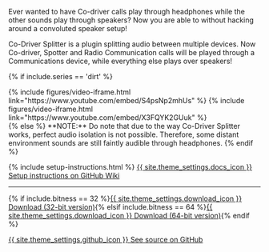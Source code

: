 Ever wanted to have Co-driver calls play through headphones while the other sounds play through speakers? Now you are able to without hacking around a convoluted speaker setup!

Co-Driver Splitter is a plugin splitting audio between multiple devices. Now Co-driver, Spotter and Radio Communication calls will be played through a Communications device, while everything else plays over speakers!

{% if include.series == 'dirt' %}
<div class="media-container small">
{% include figures/video-iframe.html link="https://www.youtube.com/embed/S4psNp2mhUs" %}
{% include figures/video-iframe.html link="https://www.youtube.com/embed/X3FQYK2GUuk" %}
</div>
{% else %}
**NOTE:** Do note that due to the way Co-Driver Splitter works, perfect audio isolation is not possible. Therefore, some distant environment sounds are still faintly audible through headphones.
{% endif %}

{% include setup-instructions.html %}
<a href="https://github.com/CookiePLMonster/CoDriver-Splitter/wiki" class="button docs" target="_blank">{{ site.theme_settings.docs_icon }} Setup instructions on GitHub Wiki</a>

***

{% if include.bitness == 32 %}<a href="https://github.com/CookiePLMonster/CoDriver-Splitter/releases/latest/download/Co-Driver-Splitter-32-bit.zip" class="button download">{{ site.theme_settings.download_icon }} Download (32-bit version)</a>{% elsif include.bitness == 64 %}<a href="https://github.com/CookiePLMonster/CoDriver-Splitter/releases/latest/download/Co-Driver-Splitter-64-bit.zip" class="button download">{{ site.theme_settings.download_icon }} Download (64-bit version)</a>{% endif %}

<a href="https://github.com/CookiePLMonster/CoDriver-Splitter" class="button github" target="_blank">{{ site.theme_settings.github_icon }} See source on GitHub</a>
